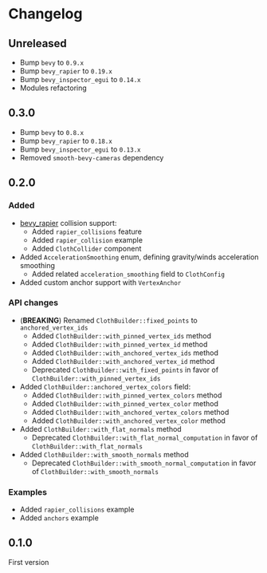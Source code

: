 # Changelog

## Unreleased

* Bump `bevy` to `0.9.x`
* Bump `bevy_rapier` to `0.19.x`
* Bump `bevy_inspector_egui` to `0.14.x`
* Modules refactoring

## 0.3.0

* Bump `bevy` to `0.8.x`
* Bump `bevy_rapier` to `0.18.x`
* Bump `bevy_inspector_egui` to `0.13.x`
* Removed `smooth-bevy-cameras` dependency

## 0.2.0

### Added

* [bevy_rapier](https://github.com/dimforge/bevy_rapier) collision support:
  * Added `rapier_collisions` feature
  * Added `rapier_collision` example
  * Added `ClothCollider` component
* Added `AccelerationSmoothing` enum, defining gravity/winds acceleration smoothing
  * Added related `acceleration_smoothing` field to `ClothConfig`
* Added custom anchor support with `VertexAnchor`

### API changes

* (**BREAKING**) Renamed `ClothBuilder::fixed_points` to `anchored_vertex_ids`
  * Added `ClothBuilder::with_pinned_vertex_ids` method
  * Added `ClothBuilder::with_pinned_vertex_id` method
  * Added `ClothBuilder::with_anchored_vertex_ids` method
  * Added `ClothBuilder::with_anchored_vertex_id` method
  * Deprecated `ClothBuilder::with_fixed_points` in favor of `ClothBuilder::with_pinned_vertex_ids`
* Added `ClothBuilder::anchored_vertex_colors` field:
  * Added `ClothBuilder::with_pinned_vertex_colors` method
  * Added `ClothBuilder::with_pinned_vertex_color` method
  * Added `ClothBuilder::with_anchored_vertex_colors` method
  * Added `ClothBuilder::with_anchored_vertex_color` method
* Added `ClothBuilder::with_flat_normals` method
  * Deprecated `ClothBuilder::with_flat_normal_computation` in favor of `ClothBuilder::with_flat_normals`
* Added `ClothBuilder::with_smooth_normals` method
  * Deprecated `ClothBuilder::with_smooth_normal_computation` in favor of `ClothBuilder::with_smooth_normals`

### Examples

* Added `rapier_collisions` example
* Added `anchors` example

## 0.1.0

First version

